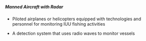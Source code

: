 ##### **Manned Aircraft with Radar**

- Piloted airplanes or helicopters equipped with technologies and personnel for monitoring IUU fishing activities

- A detection system that uses radio waves to monitor vessels